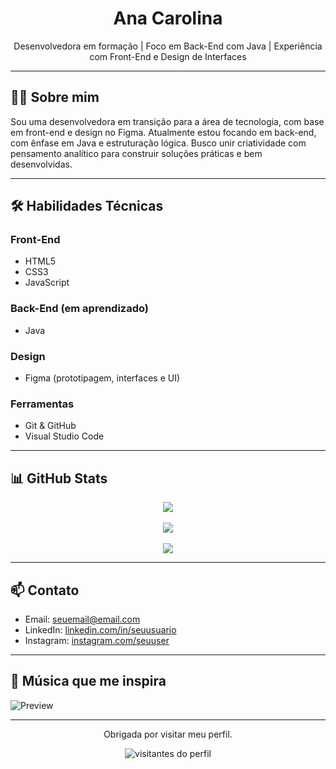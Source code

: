 <h1 align="center">Ana Carolina</h1>

<p align="center">
  Desenvolvedora em formação | Foco em Back-End com Java | Experiência com Front-End e Design de Interfaces
</p>

---

## 👩‍💻 Sobre mim

Sou uma desenvolvedora em transição para a área de tecnologia, com base em front-end e design no Figma. Atualmente estou focando em back-end, com ênfase em Java e estruturação lógica. Busco unir criatividade com pensamento analítico para construir soluções práticas e bem desenvolvidas.

---

## 🛠️ Habilidades Técnicas

### Front-End
- HTML5  
- CSS3  
- JavaScript  

### Back-End (em aprendizado)
- Java  

### Design
- Figma (prototipagem, interfaces e UI)  

### Ferramentas
- Git & GitHub  
- Visual Studio Code  

---

## 📊 GitHub Stats

<p align="center">
  <img src="https://github-readme-stats.vercel.app/api?username=SEUUSUARIO&show_icons=true&theme=default&count_private=true" />
  <br><br>
  <img src="https://github-readme-stats.vercel.app/api/top-langs/?username=SEUUSUARIO&layout=compact&theme=default" />
  <br><br>
  <img src="https://streak-stats.demolab.com?user=SEUUSUARIO&theme=default" />
</p>

---

## 📫 Contato

- Email: seuemail@email.com  
- LinkedIn: [linkedin.com/in/seuusuario](https://linkedin.com/in/seuusuario)  
- Instagram: [instagram.com/seuuser](https://instagram.com/seuuser)  

---

## 🎵 Música que me inspira

![Preview](https://tthn.pythonanywhere.com?eq_color=0995e0)


---

<p align="center">
  Obrigada por visitar meu perfil.
</p>

<p align="center">
  <img src="https://visitor-badge.laobi.icu/badge?page_id=SEUUSUARIO" alt="visitantes do perfil"/>
</p>
